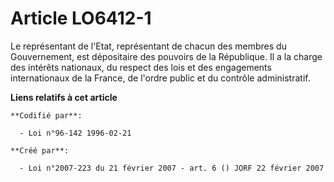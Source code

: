 # Article LO6412-1

Le représentant de l'Etat, représentant de chacun des membres du Gouvernement, est dépositaire des pouvoirs de la République.
Il a la charge des intérêts nationaux, du respect des lois et des engagements internationaux de la France, de l'ordre public
et du contrôle administratif.

**Liens relatifs à cet article**

	**Codifié par**:

	  - Loi n°96-142 1996-02-21

	**Créé par**:

	  - Loi n°2007-223 du 21 février 2007 - art. 6 () JORF 22 février 2007
